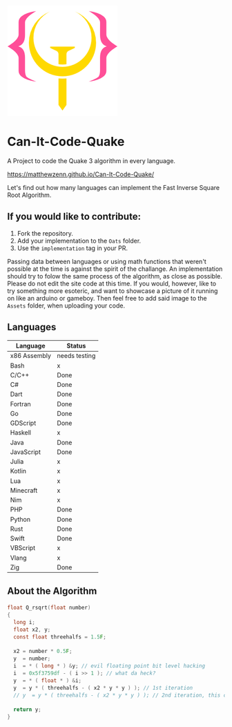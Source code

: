 ![logo.png](Assets/logo.png)
# Can-It-Code-Quake
A Project to code the Quake 3 algorithm in every language.

<https://matthewzenn.github.io/Can-It-Code-Quake/>

Let's find out how many languages can implement the Fast Inverse Square Root Algorithm. 

## If you would like to contribute:
 1. Fork the repository.
 2. Add your implementation to the ```Oats``` folder.
 3. Use the ```implementation``` tag in your PR.
 
 Passing data between languages or using math functions that weren't possible at the time is against the spirit of the challange. An implementation should try to folow the same process of the algorithm, as close as possible. Please do not edit the site code at this time. If you would, however, like to try something  more esoteric, and want to showcase a picture of it running on like an arduino or gameboy. Then feel free to add said image to the ```Assets``` folder, when uploading your code.

## Languages
| Language  | Status |
| ---------------------- | ---------------------- |
| x86 Assembly  | needs testing |
| Bash  | x  |
| C/C++  | Done  |
| C#  | Done  |
| Dart  | Done  |
| Fortran  | Done  |
| Go  | Done  |
| GDScript  | Done  |
| Haskell  | x  |
| Java  | Done  |
| JavaScript  | Done  |
| Julia  | x  |
| Kotlin  | x  |
| Lua  | x  |
| Minecraft  | x  |
| Nim  | x  |
| PHP  | Done  |
| Python  | Done  |
| Rust  | Done  |
| Swift  | Done  |
| VBScript  | x  |
| Vlang  | x  |
| Zig  | Done  |

## About the Algorithm
```c 
float Q_rsqrt(float number)
{
  long i;
  float x2, y;
  const float threehalfs = 1.5F;

  x2 = number * 0.5F;
  y  = number;
  i  = * ( long * ) &y; // evil floating point bit level hacking
  i  = 0x5f3759df - ( i >> 1 ); // what da heck?
  y  = * ( float * ) &i;
  y  = y * ( threehalfs - ( x2 * y * y ) ); // 1st iteration
  // y  = y * ( threehalfs - ( x2 * y * y ) ); // 2nd iteration, this can be removed

  return y;
}
```
